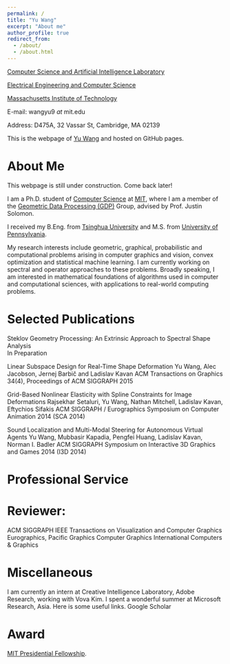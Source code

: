 ```yaml
---
permalink: /
title: "Yu Wang"
excerpt: "About me"
author_profile: true
redirect_from: 
  - /about/
  - /about.html
---
```


[Computer Science and Artificial Intelligence Laboratory](http://www.csail.mit.edu/)

[Electrical Engineering and Computer Science](http://www.eecs.mit.edu/)

[Massachusetts Institute of Technology](http://www.mit.edu/)

E-mail: wangyu9 _at_ mit.edu

Address: D475A, 32 Vassar St, Cambridge, MA 02139

This is the webpage of [Yu Wang](http://www.mit.edu/~wangyu9/) and hosted on GitHub pages.

About Me
======

This webpage is still under construction. Come back later!

I am a Ph.D. student of [Computer Science](http://www.csail.mit.edu/) at [MIT](http://www.mit.edu/), where I am a member of the [Geometric Data Processing (GDP)](http://groups.csail.mit.edu/gdpgroup/) Group, advised by Prof. Justin Solomon. 

I received my B.Eng. from [Tsinghua University](http://www.tsinghua.edu.cn/publish/then/index.html) and M.S. from [University of Pennsylvania](http://www.upenn.edu/). 

My research interests include geometric, graphical, probabilistic and computational problems arising in computer graphics and vision, convex optimization and statistical machine learning. I am currently working on spectral and operator approaches to these problems. Broadly speaking, I am interested in mathematical foundations of algorithms used in computer and computational sciences, with applications to real-world computing problems. 

Selected Publications
======
Steklov Geometry Processing: An Extrinsic Approach to Spectral Shape Analysis 	
In Preparation

Linear Subspace Design for Real-Time Shape Deformation 
Yu Wang, Alec Jacobson, Jernej Barbič and Ladislav Kavan 
ACM Transactions on Graphics 34(4), Proceedings of ACM SIGGRAPH 2015 
	
Grid-Based Nonlinear Elasticity with Spline Constraints for Image Deformations 
Rajsekhar Setaluri, Yu Wang, Nathan Mitchell, Ladislav Kavan, Eftychios Sifakis
ACM SIGGRAPH / Eurographics Symposium on Computer Animation 2014 (SCA 2014) 

Sound Localization and Multi-Modal Steering for Autonomous Virtual Agents 
Yu Wang, Mubbasir Kapadia, Pengfei Huang, Ladislav Kavan, Norman I. Badler
ACM SIGGRAPH Symposium on Interactive 3D Graphics and Games 2014 (I3D 2014)


Professional Service
======

Reviewer:
======

ACM SIGGRAPH
IEEE Transactions on Visualization and Computer Graphics
Eurographics, Pacific Graphics
Computer Graphics International
Computers & Graphics

Miscellaneous
======
I am currently an intern at Creative Intelligence Laboratory, Adobe Research, working with Vova Kim.
I spent a wonderful summer at Microsoft Research, Asia. 
Here is some useful links. 
Google Scholar

Award
======
[MIT Presidential Fellowship](http://web.mit.edu/provost/presfellow/). 
